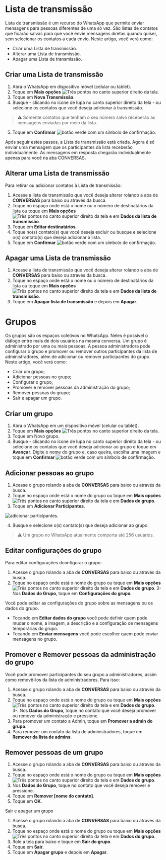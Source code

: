 # Lista de transmissão

Lista de transmissão é um recurso do WhatsApp que permite enviar mensagens para pessoas diferentes de uma só vez. São listas de contatos que ficarão salvas para que você envie mensagens diretas quando quiser, sem selecionar os contatos a cada envio.
Neste artigo, você verá como:
- Criar uma Lista de transmissão.
- Alterar uma Lista de transmissão.
- Apagar uma Lista de transmissão.

## Criar uma Lista de transmissão

1. Abra o WhatsApp em dispositivo móvel (celular ou tablet).
2. Toque em **Mais opções** ![Três pontos no canto superior direito da tela](https://scontent.whatsapp.net/v/t39.8562-34/cp0/p50x50/118117430_995065920932265_1336446442210986426_n.jpg.webp?ccb=1-5&_nc_sid=8a74b9&_nc_ohc=KIqfokdGAkYAX8hP3Tb&_nc_ht=scontent.whatsapp.net&oh=beeb334d6f881c8699ce8068b14245d1&oe=616C6DEF).
3. Toque em **Nova Transmissão**.
5. Busque - clicando no ícone de lupa no canto superior direito da tela - ou selecione os contatos que você deseja adicionar à transmissão.
> ⚠️ Somente contatos que tenham o seu número salvo receberão as mensagens enviadas por meio da lista.

5. Toque em **Confirmar** ![botão verde com um símbolo de confirmação](https://scontent.whatsapp.net/v/t39.8562-34/cp0/p50x50/117599789_1002240983554987_5975008136960935794_n.jpg.webp?ccb=1-5&_nc_sid=8a74b9&_nc_ohc=_qs4n0lsWzsAX9jDsxZ&_nc_ht=scontent.whatsapp.net&oh=a88edb4e081fc64c35830e838b51e67c&oe=616CBF39).

Após seguir estes passos, a Lista de transmissão está criada. Agora é só enviar uma mensagem que os participantes da lista receberão individualmente. As mensagens em resposta chegarão individualmente apenas para você na aba CONVERSAS.

## Alterar uma Lista de transmissão
Para retirar ou adicionar contatos à Lista de transmissão:
1. Acesse a lista de transmissão que você deseja alterar rolando a aba de **CONVERSAS** para baixo ou através da busca.
2. Toque no espaço onde está o nome ou o número de destinatários da lista ou toque em **Mais opções**![Três pontos no canto superior direito da tela](https://scontent.whatsapp.net/v/t39.8562-34/cp0/p50x50/118117430_995065920932265_1336446442210986426_n.jpg.webp?ccb=1-5&_nc_sid=8a74b9&_nc_ohc=KIqfokdGAkYAX8hP3Tb&_nc_ht=scontent.whatsapp.net&oh=beeb334d6f881c8699ce8068b14245d1&oe=616C6DEF) e em **Dados da  lista de transmissão**.
3. Toque em **Editar destinatários**.
4. Toque no(s) contato(s) que você deseja excluir ou busque e selecione o(s) contato(s) que deseja adicionar à lista.
5. Toque em **Confirmar** ![botão verde com um símbolo de confirmação](https://scontent.whatsapp.net/v/t39.8562-34/cp0/p50x50/117599789_1002240983554987_5975008136960935794_n.jpg.webp?ccb=1-5&_nc_sid=8a74b9&_nc_ohc=_qs4n0lsWzsAX9jDsxZ&_nc_ht=scontent.whatsapp.net&oh=a88edb4e081fc64c35830e838b51e67c&oe=616CBF39).

## Apagar uma Lista de transmissão
1. Acesse a lista de transmissão que você deseja alterar rolando a aba de **CONVERSAS** para baixo ou através da busca.
2. Toque no espaço onde está o nome ou o número de destinatários da lista ou toque em **Mais opções** ![Três pontos no canto superior direito da tela](https://scontent.whatsapp.net/v/t39.8562-34/cp0/p50x50/118117430_995065920932265_1336446442210986426_n.jpg.webp?ccb=1-5&_nc_sid=8a74b9&_nc_ohc=KIqfokdGAkYAX8hP3Tb&_nc_ht=scontent.whatsapp.net&oh=beeb334d6f881c8699ce8068b14245d1&oe=616C6DEF) e em **Dados da lista de transmissão**.
3. Toque em **Apagar lista de transmissão**  e depois em **Apagar**.

# Grupos
Os grupos são os espaços coletivos no WhatsApp. Neles é possível o diálogo entre mais de dois usuários na mesma conversa. 
Um grupo é administrado por uma ou mais pessoas. A pessoa administradora pode configurar o grupo e promover ou remover outros participantes da lista de administradores, além de adicionar ou remover participantes do grupo.
Neste artigo, você verá como:
- Criar um grupo;
- Adicionar pessoas no grupo;
- Configurar o grupo;
- Promover e remover pessoas da administração do grupo;
- Remover pessoas do grupo;
- Sair e apagar um grupo.

## Criar um grupo
1. Abra o WhatsApp em um dispositivo móvel (celular ou tablet).
2. Toque em **Mais opções** ![Três pontos no canto superior direito da tela](https://scontent.whatsapp.net/v/t39.8562-34/cp0/p50x50/118117430_995065920932265_1336446442210986426_n.jpg.webp?ccb=1-5&_nc_sid=8a74b9&_nc_ohc=KIqfokdGAkYAX8hP3Tb&_nc_ht=scontent.whatsapp.net&oh=beeb334d6f881c8699ce8068b14245d1&oe=616C6DEF).
3. Toque em Novo grupo.
4. Busque - clicando no ícone de lupa no canto superior direito da tela - ou selecione os contatos que você deseja adicionar ao grupo e toque em **Avançar**.
Digite o nome do grupo e, caso queira, escolha uma imagem e toque em **Confirmar** ![botão verde com um símbolo de confirmação](https://scontent.whatsapp.net/v/t39.8562-34/cp0/p50x50/117599789_1002240983554987_5975008136960935794_n.jpg.webp?ccb=1-5&_nc_sid=8a74b9&_nc_ohc=_qs4n0lsWzsAX9jDsxZ&_nc_ht=scontent.whatsapp.net&oh=a88edb4e081fc64c35830e838b51e67c&oe=616CBF39).

## Adicionar pessoas ao grupo
1. Acesse o grupo rolando a aba de **CONVERSAS** para baixo ou através da busca.
2. Toque no espaço onde está o nome do grupo ou toque em **Mais opções** ![Três pontos no canto superior direito da tela](https://scontent.whatsapp.net/v/t39.8562-34/cp0/p50x50/118117430_995065920932265_1336446442210986426_n.jpg.webp?ccb=1-5&_nc_sid=8a74b9&_nc_ohc=KIqfokdGAkYAX8hP3Tb&_nc_ht=scontent.whatsapp.net&oh=beeb334d6f881c8699ce8068b14245d1&oe=616C6DEF) e em **Dados do grupo**.
2. Toque em **Adicionar Participantes**.

![adicionar participantes](https://baratodecelular.com.br/wp-content/uploads/2021/03/como-adicionar-participante-grupo-whatsapp-2.jpg).

4. Busque e selecione o(s) contato(s) que deseja adicionar ao grupo.
> ⚠️ Um grupo no WhatsApp atualmente comporta até 256 usuários.

## Editar configurações do grupo
Para editar configurações dconfigurar o grupo:
1. Acesse o grupo rolando a aba de **CONVERSAS** para baixo ou através da busca.
2. Toque no espaço onde está o nome do grupo ou toque em **Mais opções** ![Três pontos no canto superior direito da tela](https://scontent.whatsapp.net/v/t39.8562-34/cp0/p50x50/118117430_995065920932265_1336446442210986426_n.jpg.webp?ccb=1-5&_nc_sid=8a74b9&_nc_ohc=KIqfokdGAkYAX8hP3Tb&_nc_ht=scontent.whatsapp.net&oh=beeb334d6f881c8699ce8068b14245d1&oe=616C6DEF) e em **Dados do grupo**.
3- Nos **Dados do Grupo**, toque em **Configurações do grupo**.

Você pode editar as configurações do grupo sobre as mensagens ou os dados do grupo.
- Tocando em **Editar dados do grupo** você pode definir quem pode mudar o nome, a imagem, a descrição e a configuração de mensagens temporárias do grupo.
- Tocando em **Enviar mensagens** você pode escolher quem pode enviar mensagens no grupo.

## Promover e Remover pessoas da administração do grupo
Você pode promover participantes do seu grupo a administradores, assim como removê-los da lista de administradores. Para isso:
1. Acesse o grupo rolando a aba de **CONVERSAS** para baixo ou através da busca.
2. Toque no espaço onde está o nome do grupo ou toque em **Mais opções** ![Três pontos no canto superior direito da tela](https://scontent.whatsapp.net/v/t39.8562-34/cp0/p50x50/118117430_995065920932265_1336446442210986426_n.jpg.webp?ccb=1-5&_nc_sid=8a74b9&_nc_ohc=KIqfokdGAkYAX8hP3Tb&_nc_ht=scontent.whatsapp.net&oh=beeb334d6f881c8699ce8068b14245d1&oe=616C6DEF) e em **Dados do grupo**.
3-. Nos **Dados do Grupo**, toque no contato que você deseja promover ou remover da administração e pressione.
2. Para promover um contato a Admin, toque em **Promover a admin do grupo**.
3. Para remover um contato da lista de administradores, toque em **Remover da lista de admins**.

## Remover pessoas de um grupo
1. Acesse o grupo rolando a aba de **CONVERSAS** para baixo ou através da busca.
2. Toque no espaço onde está o nome do grupo ou toque em **Mais opções** ![Três pontos no canto superior direito da tela](https://scontent.whatsapp.net/v/t39.8562-34/cp0/p50x50/118117430_995065920932265_1336446442210986426_n.jpg.webp?ccb=1-5&_nc_sid=8a74b9&_nc_ohc=KIqfokdGAkYAX8hP3Tb&_nc_ht=scontent.whatsapp.net&oh=beeb334d6f881c8699ce8068b14245d1&oe=616C6DEF) e em **Dados do grupo**.
3. Nos **Dados do Grupo**, toque no contato que você deseja remover e pressione.
4. Toque em **Remover [nome do contato]**.
5. Toque em **OK**.

Sair e apagar um grupo
1. Acesse o grupo rolando a aba de **CONVERSAS** para baixo ou através da busca.
2. Toque no espaço onde está o nome do grupo ou toque em **Mais opções** ![Três pontos no canto superior direito da tela](https://scontent.whatsapp.net/v/t39.8562-34/cp0/p50x50/118117430_995065920932265_1336446442210986426_n.jpg.webp?ccb=1-5&_nc_sid=8a74b9&_nc_ohc=KIqfokdGAkYAX8hP3Tb&_nc_ht=scontent.whatsapp.net&oh=beeb334d6f881c8699ce8068b14245d1&oe=616C6DEF) e em **Dados do grupo**.
3. Role a tela para baixo e toque em **Sair do grupo**.
5. Toque em **Sair**.
4. Toque em **Apagar grupo**  e depois em **Apagar**.
